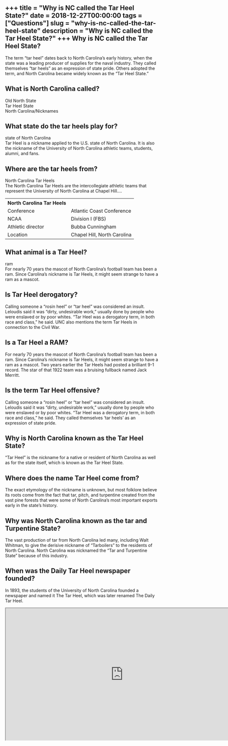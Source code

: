 +++
title = "Why is NC called the Tar Heel State?"
date = 2018-12-27T00:00:00
tags = ["Questions"]
slug = "why-is-nc-called-the-tar-heel-state"
description = "Why is NC called the Tar Heel State?"
+++
Why is NC called the Tar Heel State?
------------------------------------

The term “tar heel” dates back to North Carolina’s early history, when the state was a leading producer of supplies for the naval industry. They called themselves “tar heels” as an expression of state pride. Others adopted the term, and North Carolina became widely known as the “Tar Heel State.”

What is North Carolina called?
------------------------------

 Old North State  
Tar Heel State  
North Carolina/Nicknames

What state do the tar heels play for?
-------------------------------------

state of North Carolina  
Tar Heel is a nickname applied to the U.S. state of North Carolina. It is also the nickname of the University of North Carolina athletic teams, students, alumni, and fans.

Where are the tar heels from?
-----------------------------

North Carolina Tar Heels  
The North Carolina Tar Heels are the intercollegiate athletic teams that represent the University of North Carolina at Chapel Hill….

<table><tr><th>North Carolina Tar Heels</th></tr><tr><td>Conference</td><td>Atlantic Coast Conference</td></tr><tr><td>NCAA</td><td>Division I (FBS)</td></tr><tr><td>Athletic director</td><td>Bubba Cunningham</td></tr><tr><td>Location</td><td>Chapel Hill, North Carolina</td></tr></table>

What animal is a Tar Heel?
--------------------------

ram  
For nearly 70 years the mascot of North Carolina’s football team has been a ram. Since Carolina’s nickname is Tar Heels, it might seem strange to have a ram as a mascot.

Is Tar Heel derogatory?
-----------------------

Calling someone a “rosin heel” or “tar heel” was considered an insult. Leloudis said it was “dirty, undesirable work,” usually done by people who were enslaved or by poor whites. “Tar Heel was a derogatory term, in both race and class,” he said. UNC also mentions the term Tar Heels in connection to the Civil War.

Is a Tar Heel a RAM?
--------------------

For nearly 70 years the mascot of North Carolina’s football team has been a ram. Since Carolina’s nickname is Tar Heels, it might seem strange to have a ram as a mascot. Two years earlier the Tar Heels had posted a brilliant 9-1 record. The star of that 1922 team was a bruising fullback named Jack Merritt.

Is the term Tar Heel offensive?
-------------------------------

Calling someone a “rosin heel” or “tar heel” was considered an insult. Leloudis said it was “dirty, undesirable work,” usually done by people who were enslaved or by poor whites. “Tar Heel was a derogatory term, in both race and class,” he said. They called themselves ‘tar heels’ as an expression of state pride.

Why is North Carolina known as the Tar Heel State?
--------------------------------------------------

“Tar Heel” is the nickname for a native or resident of North Carolina as well as for the state itself, which is known as the Tar Heel State.

Where does the name Tar Heel come from?
---------------------------------------

The exact etymology of the nickname is unknown, but most folklore believe its roots come from the fact that tar, pitch, and turpentine created from the vast pine forests that were some of North Carolina’s most important exports early in the state’s history.

Why was North Carolina known as the tar and Turpentine State?
-------------------------------------------------------------

The vast production of tar from North Carolina led many, including Walt Whitman, to give the derisive nickname of “Tarboilers” to the residents of North Carolina. North Carolina was nicknamed the “Tar and Turpentine State” because of this industry.

When was the Daily Tar Heel newspaper founded?
----------------------------------------------

In 1893, the students of the University of North Carolina founded a newspaper and named it The Tar Heel, which was later renamed The Daily Tar Heel.

<iframe allow="accelerometer; autoplay; clipboard-write; encrypted-media; gyroscope; picture-in-picture" allowfullscreen="" class="__youtube_prefs__  epyt-is-override  no-lazyload" data-no-lazy="1" data-origheight="433" data-origwidth="770" data-skipgform_ajax_framebjll="" height="433" id="_ytid_42041" loading="lazy" src="https://www.youtube.com/embed/-rG8kHTmcSU?enablejsapi=1&autoplay=0&cc_load_policy=0&cc_lang_pref=&iv_load_policy=1&loop=0&modestbranding=0&rel=1&fs=1&playsinline=0&autohide=2&theme=dark&color=red&controls=1&" title="YouTube player" width="770"></iframe>